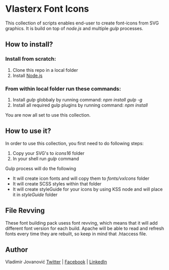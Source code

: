 # Vlasterx Font Icons
This collection of scripts enables end-user to create font-icons from SVG graphics.
It is build on top of *node.js* and multiple *gulp* processes. 


## How to install?

### Install from scratch:
1. Clone this repo in a local folder
2. Install [Node.js](http://nodejs.org/download)

### From within local folder run these commands:
1. Install *gulp* globbaly by running command: *npm install gulp -g*
2. Install all required gulp plugins by running command: *npm install*

You are now all set to use this collection.


## How to use it?
In order to use this collection, you first need to do following steps:

1. Copy your SVG's to *icons16* folder
2. In your shell run *gulp* command

Gulp process will do the following
- It will create icon fonts and will copy them to *fonts/vxIcons* folder
- It will create SCSS styles within that folder
- It will create styleGuide for your icons by using KSS node and will place it in *styleGuide* folder

## File Revving
These font building pack usess font revving, which means that it will add different font version for each build. Apache will be able to read and refresh fonts every time they are rebuilt, so keep in mind that .htaccess file.

## Author
Vladimir Jovanović
[Twitter](https://twitter.com/vlasterx) | [Facebook](https://www.facebook.com/dizajn.ninja) | [LinkedIn](http://vx.rs/linkedin) 